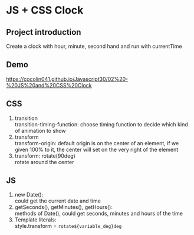 # JS + CSS Clock

## Project introduction
Create a clock with hour, minute, second hand and run with currentTime

## Demo
https://cocolin041.github.io/Javascript30/02%20-%20JS%20and%20CSS%20Clock

## CSS
1. transition<br>
transition-timing-function: choose timing function to decide which kind of animation to show
2. transform<br>
transform-origin: default origin is on the center of an element, if we given 100% to it, the center will set on the very right of the element
3. transform: rotate(90deg)<br>
rotate around the center

## JS
1. new Date(): <br>
could get the current date and time
2. getSeconds(), getMinutes(), getHours(): <br>
methods of Date(), could get seconds, minutes and hours of the time
3. Template literals: <br>
style.transform = `rotate${variable_deg}deg`
